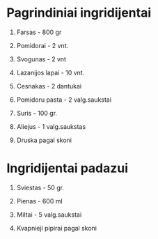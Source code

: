 # Pagrindiniai ingridijentai

1. Farsas - 800 gr

2. Pomidorai - 2 vnt.

3. Svogunas - 2 vnt

4. Lazanijos lapai - 10 vnt.

5. Cesnakas - 2 dantukai

6. Pomidoru pasta - 2 valg.saukstai

7. Suris - 100 gr.

8. Aliejus - 1 valg.saukstas

9. Druska pagal skoni

# Ingridijentai padazui

1. Sviestas - 50 gr.

2. Pienas - 600 ml

3. Miltai - 5 valg.saukstai

4. Kvapnieji pipirai pagal skoni